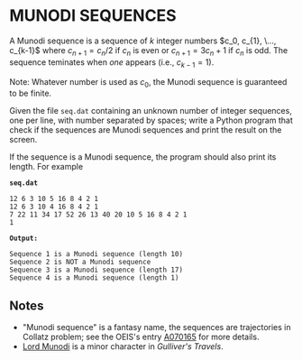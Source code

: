 # MUNODI SEQUENCES

A Munodi sequence is a sequence of $k$ integer numbers $c_0, c_{1}, \..., c_{k-1}$ where $c_{n+1} = c_{n}/2$ if $c_{n}$ is even or $c_{n+1} = 3 c_{n}+1$ if $c_{n}$ is odd. The sequence teminates when *one* appears (i.e., $c_{k-1} = 1$).

Note: Whatever number is used as $c_0$, the Munodi sequence is guaranteed to be finite.

Given the file `seq.dat` containing an unknown number of integer sequences, one per line, with number separated by spaces; write a Python program that check if the sequences are Munodi sequences and print the result on the screen.

If the sequence is a Munodi sequence, the program should also print its length. For example

**`seq.dat`**  

```text
12 6 3 10 5 16 8 4 2 1
12 6 3 10 4 16 8 4 2 1
7 22 11 34 17 52 26 13 40 20 10 5 16 8 4 2 1
1
```

**`Output:`**  

```text
Sequence 1 is a Munodi sequence (length 10)
Sequence 2 is NOT a Munodi sequence
Sequence 3 is a Munodi sequence (length 17)
Sequence 4 is a Munodi sequence (length 1)
```

## Notes

* "Munodi sequence" is a fantasy name, the sequences are trajectories in Collatz problem; see the OEIS's entry [A070165](https://oeis.org/A070165) for more details. 
* [Lord Munodi](https://www.sparknotes.com/lit/gulliver/character/lord-munodi/) is a minor character in *Gulliver's Travels*.
